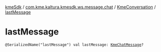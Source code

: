 [kmeSdk](../../index.md) / [com.kme.kaltura.kmesdk.ws.message.chat](../index.md) / [KmeConversation](index.md) / [lastMessage](./last-message.md)

# lastMessage

`@SerializedName("lastMessage") val lastMessage: `[`KmeChatMessage`](../-kme-chat-message/index.md)`?`